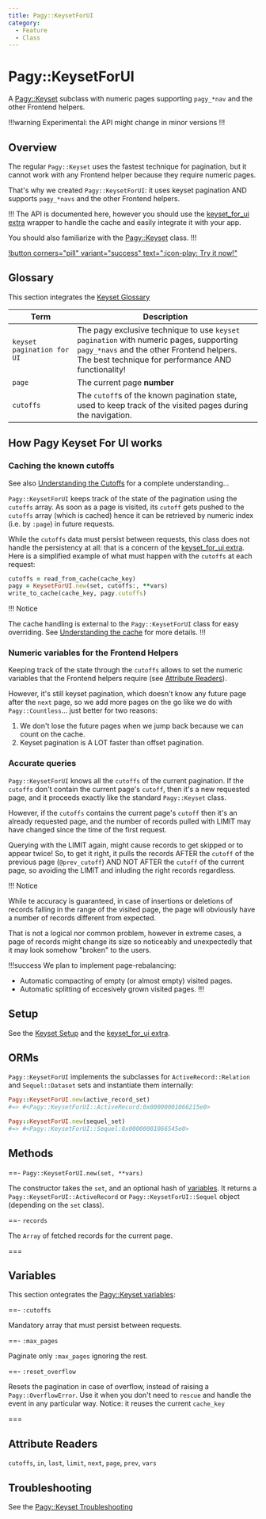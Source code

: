 ```yaml
---
title: Pagy::KeysetForUI
category:
  - Feature
  - Class
---
```


# Pagy::KeysetForUI

A [Pagy::Keyset](keyset.md) subclass with numeric pages supporting `pagy_*nav` and the other Frontend helpers.

!!!warning Experimental: the API might change in minor versions
!!!

## Overview

The regular `Pagy::Keyset` uses the fastest technique for pagination, but it cannot work with any Frontend helper because they require numeric
pages. 

That's why we created `Pagy::KeysetForUI`: it uses keyset pagination AND supports `pagy_*navs` and the other Frontend
helpers.

!!!
The API is documented here, however you should use the [keyset_for_ui extra](/docs/extras/keyset_for_ui.md)
wrapper to handle the cache and easily integrate it with your app.

You should also familiarize with the [Pagy::Keyset](keyset.md) class.
!!!

[!button corners="pill" variant="success" text=":icon-play: Try it now!"](/playground.md#5-keyset-apps)

## Glossary

This section integrates the [Keyset Glossary](keyset_for_ui.md#glossary)

| Term                       | Description                                                                                                                                                                                   |
|----------------------------|-----------------------------------------------------------------------------------------------------------------------------------------------------------------------------------------------|
| `keyset pagination for UI` | The pagy exclusive technique to use `keyset pagination` with numeric pages, supporting `pagy_*navs` and the other Frontend helpers.<br/>The best technique for performance AND functionality! |
| `page`                     | The current page **number**                                                                                                                                                                   |
| `cutoffs`                  | The `cutoff`s of the known pagination state, used to keep track of the visited pages during the navigation.                                                                                   |

## How Pagy Keyset For UI works

### Caching the known cutoffs

See also [Understanding the Cutoffs](/docs/api/keyset.md#understanding-the-cutoffs) for a complete understanding...

`Pagy::KeysetForUI` keeps track of the state of the pagination using the `cutoffs` array. As soon as a page is visited, its `cutoff` gets pushed to the `cutoffs` array (which is cached) hence it can be retrieved by numeric index (i.e. by `:page`) in future requests.

While the `cutoffs` data must persist between requests, this class does not handle the persistency at all: that is a concern of the [keyset_for_ui extra](/docs/extras/keyset_for_ui). Here is a simplified example of what must happen with the `cutoffs` at each request:

```ruby
cutoffs = read_from_cache(cache_key)
pagy = KeysetForUI.new(set, cutoffs:, **vars)
write_to_cache(cache_key, pagy.cutoffs)
```

!!! Notice

The cache handling is external to the `Pagy::KeysetForUI` class for easy overriding. See [Understanding the cache](/docs/extras/keyset_for_ui#understanding-the-cache) for more details.
!!!

### Numeric variables for the Frontend Helpers

Keeping track of the state through the `cutoffs` allows to set the numeric variables that the Frontend helpers require (see [Attribute Readers](#attribute-readers)).

However, it's still keyset pagination, which doesn't know any future page after the `next` page, so we add more pages on the go like we do with `Pagy::Countless`... just better for two reasons:

1. We don't lose the future pages when we jump back because we can count on the cache.
2. Keyset pagination is A LOT faster than offset pagination.

### Accurate queries

`Pagy::KeysetForUI` knows all the `cutoffs` of the current pagination. If the `cutoffs` don't contain the current page's `cutoff`, then it's a new requested page, and it proceeds exactly like the standard `Pagy::Keyset` class.

However, if the `cutoffs` contains the current page's `cutoff` then it's an already requested page, and  the number of records pulled with LIMIT may have changed since the time of the first request.

Querying with the LIMIT again, might cause records to get skipped or to appear twice! So, to get it right, it pulls the records AFTER the `cutoff` of the previous page (`@prev_cutoff`) AND NOT AFTER the `cutoff` of the current page, so avoiding the LIMIT and inluding the right records regardless.

!!! Notice

While te accuracy is guaranteed, in case of insertions or deletions of records falling in the range of the visited page, the page will obviously have a number of records different from expected.

That is not a logical nor common problem, however in extreme cases, a page of records might change its size so noticeably and unexpectedly that it may look somehow "broken" to the users.

!!!success We plan to implement page-rebalancing:

- Automatic compacting of empty (or almost empty) visited pages.
- Automatic splitting of eccesively grown visited pages.
!!!

## Setup

See the [Keyset Setup](keyset.md#setup) and the [keyset_for_ui extra](/docs/extras/keyset_for_ui).

## ORMs

`Pagy::KeysetForUI` implements the subclasses for `ActiveRecord::Relation` and `Sequel::Dataset` sets and instantiate them
internally:

```ruby
Pagy::KeysetForUI.new(active_record_set)
#=> #<Pagy::KeysetForUI::ActiveRecord:0x00000001066215e0>

Pagy::KeysetForUI.new(sequel_set)
#=> #<Pagy::KeysetForUI::Sequel:0x00000001066545e0>
```

## Methods

==- `Pagy::KeysetForUI.new(set, **vars)`

The constructor takes the `set`, and an optional hash of [variables](#variables). It returns a
`Pagy::KeysetForUI::ActiveRecord` or
`Pagy::KeysetForUI::Sequel` object (depending on the `set` class).

==- `records`

The `Array` of fetched records for the current page.

===

## Variables

This section ontegrates the [Pagy::Keyset variables](keyset.md#variables):

==- `:cutoffs`

Mandatory array that must persist between requests.

==- `:max_pages`

Paginate only `:max_pages` ignoring the rest.

==- `:reset_overflow`

Resets the pagination in case of overflow, instead of raising a `Pagy::OverflowError`. Use it when you don't need to `rescue` and handle the event in any particular way. Notice: it reuses the current `cache_key`

===

## Attribute Readers

`cutoffs`, `in`, `last`, `limit`, `next`, `page`, `prev`, `vars`

## Troubleshooting

See the [Pagy::Keyset Troubleshooting](keyset.md#troubleshooting)
